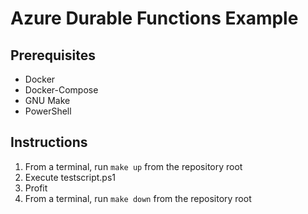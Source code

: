 # Azure Durable Functions Example

## Prerequisites
- Docker 
- Docker-Compose
- GNU Make
- PowerShell

## Instructions
1. From a terminal, run `make up` from the repository root
1. Execute testscript.ps1 
1. Profit
1. From a terminal, run `make down` from the repository root